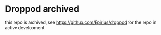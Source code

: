 # Droppod archived

this repo is archived, see https://github.com/Epirius/droppod for the repo in active development
